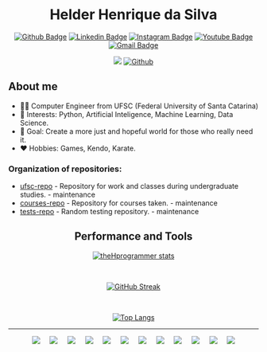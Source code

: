 <h1 align="center">Helder Henrique da Silva</h1>

<div align="center">
 
[![Github Badge](https://img.shields.io/badge/GitHub-181717.svg?style=for-the-badge&logo=GitHub&logoColor=white)](https://github.com/theHprogrammer)
[![Linkedin Badge](https://img.shields.io/badge/LinkedIn-0077B5?style=for-the-badge&logo=linkedin&logoColor=white)](https://www.linkedin.com/in/theHprogrammer/)
[![Instagram Badge](https://img.shields.io/badge/Instagram-E4405F.svg?style=for-the-badge&logo=Instagram&logoColor=white)](https://www.instagram.com/theHprogrammer/)
[![Youtube Badge](https://img.shields.io/badge/YouTube-FF0000.svg?style=for-the-badge&logo=YouTube&logoColor=white)](https://www.youtube.com/channel/UC0oSqkRhIz82pcjx1WRIZnA)
[![Gmail Badge](https://img.shields.io/badge/Gmail-EA4335.svg?style=for-the-badge&logo=Gmail&logoColor=white)](mailto:hhshelder.eng@gmail.com)

</div>

<div align="center">
 
![](https://visitor-badge.laobi.icu/badge?page_id=theHprogrammer.theHprogrammer)
[![Github](https://img.shields.io/github/followers/theHprogrammer?label=Follow&style=social)](https://github.com/theHprogrammer)

</div>

## About me

- 👨‍🎓 Computer Engineer from UFSC (Federal University of Santa Catarina)
- 🎯 Interests: Python, Artificial Inteligence, Machine Learning, Data Science.
- 🥅 Goal: Create a more just and hopeful world for those who really need it.
- ❤️ Hobbies: Games, Kendo, Karate.

 ### Organization of repositories:
- [ufsc-repo](#) - Repository for work and classes during undergraduate studies. - maintenance
- [courses-repo](#) - Repository for courses taken. - maintenance
- [tests-repo](#) - Random testing repository. - maintenance

<h2 align="center">Performance and Tools</h1>

<div align="center">

[![theHprogrammer stats](https://github-readme-stats-git-masterorgs-github-readme-stats-team.vercel.app/api?username=theHprogrammer&include_orgs=true&role=OWNER,ORGANIZATION_MEMBER,COLLABORATOR&count_private=true&show_icons=true&theme=transparent)](https://github.com/theHprogrammer)

<br>

[![GitHub Streak](https://streak-stats.demolab.com/?user=theHprogrammer&theme=transparent&bdates=FFF)](https://github.com/theHprogrammer)

<br>

[![Top Langs](https://github-readme-stats-git-masterorgs-github-readme-stats-team.vercel.app/api/top-langs/?username=theHprogrammer&include_orgs=true&role=OWNER,ORGANIZATION_MEMBER,COLLABORATOR&layout=default&count_private=true&show_icons=true&hide=jupyter%20notebook&theme=transparent)](https://github.com/theHprogrammer)

</div>

---

<div align="center">
    <img src="https://img.shields.io/badge/Django-%23092E20.svg?style=for-the-badge&logo=django&logoColor=white">
    &nbsp;&nbsp;&nbsp;
    <img src="https://img.shields.io/badge/Docker-%230db7ed.svg?style=for-the-badge&logo=docker&logoColor=white">
    &nbsp;&nbsp;&nbsp;
    <img src="https://img.shields.io/badge/Elixir-4B275F?style=for-the-badge&logo=elixir&logoColor=white">
    &nbsp;&nbsp;&nbsp;
    <img src="https://img.shields.io/badge/Golang-00ADD8?style=for-the-badge&logo=go&logoColor=white">
    &nbsp;&nbsp;&nbsp;
    <img src="https://img.shields.io/badge/jupyter-%23FA0F00.svg?style=for-the-badge&logo=jupyter&logoColor=white">
    &nbsp;&nbsp;&nbsp;
    <img src="https://img.shields.io/badge/Linux-000?style=for-the-badge&logo=linux&logoColor=FCC624">
    &nbsp;&nbsp;&nbsp;
    <img src="https://img.shields.io/badge/MySQL-00000F?style=for-the-badge&logo=mysql&logoColor=white">
    &nbsp;&nbsp;&nbsp;
    <img src="https://img.shields.io/badge/PostgreSQL-000?style=for-the-badge&logo=postgresql">
    &nbsp;&nbsp;&nbsp;
    <img src="https://img.shields.io/badge/python-3670A0?style=for-the-badge&logo=python&logoColor=ffdd54">
    &nbsp;&nbsp;&nbsp;
    <img src="https://img.shields.io/badge/Rails-%23CC0000.svg?style=for-the-badge&logo=ruby-on-rails&logoColor=white">
    &nbsp;&nbsp;&nbsp;
    <img src="https://img.shields.io/badge/Redis-%23DD0031.svg?style=for-the-badge&logo=redis&logoColor=white">
    &nbsp;&nbsp;&nbsp;
    <img src="https://img.shields.io/badge/Ruby-CC342D?style=for-the-badge&logo=ruby&logoColor=white">
</div>

